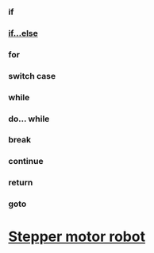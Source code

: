 ﻿### if 
### [if...else](https://github.com/juniorya/lessons_start_junior/tree/master/22.04.18/if_while_serial) 
### for 
### switch case 
### while 
### do... while 
### break 
### continue 
### return 
### goto 

# [Stepper motor robot](https://github.com/juniorya/lessons_start_junior/tree/master/22.04.18/stepper_robot)
